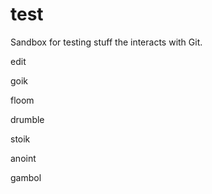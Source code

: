 test
====

Sandbox for testing stuff the interacts with Git.

edit

goik

floom

drumble

stoik

anoint

gambol















